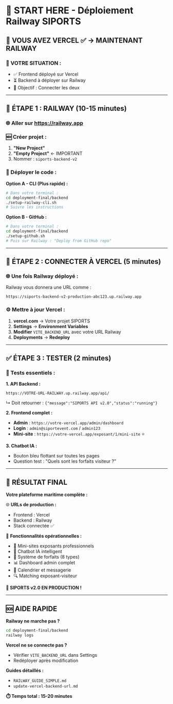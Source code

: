 # 🚀 START HERE - Déploiement Railway SIPORTS

## 🎯 **VOUS AVEZ VERCEL ✅ → MAINTENANT RAILWAY**

### **📍 VOTRE SITUATION :**
- ✅ Frontend déployé sur Vercel
- ⏳ Backend à déployer sur Railway
- 🎯 Objectif : Connecter les deux

---

## 🚂 **ÉTAPE 1 : RAILWAY (10-15 minutes)**

### **🌐 Aller sur https://railway.app**

### **🆕 Créer projet :**
1. **"New Project"**
2. **"Empty Project"** ← IMPORTANT
3. Nommer : `siports-backend-v2`

### **📂 Déployer le code :**

**Option A - CLI (Plus rapide) :**
```bash
# Dans votre terminal :
cd deployment-final/backend
./setup-railway-cli.sh
# Suivre les instructions
```

**Option B - GitHub :**
```bash
# Dans votre terminal :
cd deployment-final/backend  
./setup-github.sh
# Puis sur Railway : "Deploy from GitHub repo"
```

---

## 🔄 **ÉTAPE 2 : CONNECTER À VERCEL (5 minutes)**

### **🌐 Une fois Railway déployé :**
Railway vous donnera une URL comme :
```
https://siports-backend-v2-production-abc123.up.railway.app
```

### **⚙️ Mettre à jour Vercel :**
1. **vercel.com** → Votre projet SIPORTS
2. **Settings** → **Environment Variables**
3. **Modifier** `VITE_BACKEND_URL` avec votre URL Railway
4. **Deployments** → **Redeploy**

---

## ✅ **ÉTAPE 3 : TESTER (2 minutes)**

### **🧪 Tests essentiels :**

**1. API Backend :**
```
https://VOTRE-URL-RAILWAY.up.railway.app/api/
```
↳ Doit retourner : `{"message":"SIPORTS API v2.0","status":"running"}`

**2. Frontend complet :**
- **Admin** : `https://votre-vercel.app/admin/dashboard`
- **Login** : `admin@siportevent.com` / `admin123` 
- **Mini-site** : `https://votre-vercel.app/exposant/1/mini-site` ⭐

**3. Chatbot IA :**
- Bouton bleu flottant sur toutes les pages
- Question test : "Quels sont les forfaits visiteur ?"

---

## 🎊 **RÉSULTAT FINAL**

**Votre plateforme maritime complète :**

🌐 **URLs de production :**
- Frontend : Vercel
- Backend : Railway
- Stack connectée ✅

🎯 **Fonctionnalités opérationnelles :**
- 🏢 Mini-sites exposants professionnels
- 🤖 Chatbot IA intelligent
- 💼 Système de forfaits (8 types)
- 📊 Dashboard admin complet
- 📅 Calendrier et messagerie
- 🔍 Matching exposant-visiteur

**🎉 SIPORTS v2.0 EN PRODUCTION !**

---

## 🆘 **AIDE RAPIDE**

**Railway ne marche pas ?**
```bash
cd deployment-final/backend
railway logs
```

**Vercel ne se connecte pas ?**
- Vérifier `VITE_BACKEND_URL` dans Settings
- Redéployer après modification

**Guides détaillés :**
- `RAILWAY_GUIDE_SIMPLE.md`
- `update-vercel-backend-url.md`

**⏱️ Temps total : 15-20 minutes**